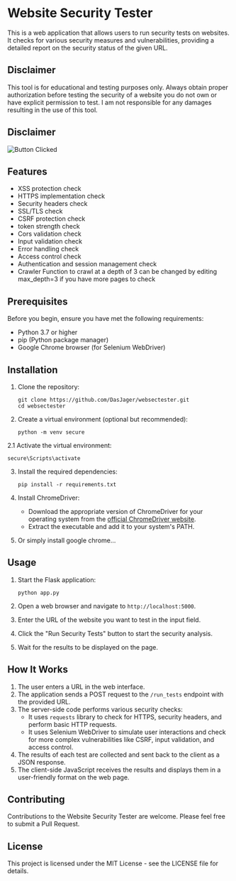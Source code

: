 # Website Security Tester

This is a web application that allows users to run security tests on websites. It checks for various security measures and vulnerabilities, providing a detailed report on the security status of the given URL.
## Disclaimer

This tool is for educational and testing purposes only. Always obtain proper authorization before testing the security of a website you do not own or have explicit permission to test. I am not responsible for any damages resulting in the use of this tool.

## Disclaimer
![Button Clicked](https://github.com/DasJager/websectester/blob/main/matrix.gif)
## Features

- XSS protection check
- HTTPS implementation check
- Security headers check
- SSL/TLS check
- CSRF protection check
- token strength check
- Cors validation check
- Input validation check
- Error handling check
- Access control check
- Authentication and session management check
- Crawler Function to crawl at a depth of 3 can be changed by editing max_depth=3 if you have more pages to check

## Prerequisites

Before you begin, ensure you have met the following requirements:

- Python 3.7 or higher
- pip (Python package manager)
- Google Chrome browser (for Selenium WebDriver)

## Installation

1. Clone the repository:
   ```
   git clone https://github.com/DasJager/websectester.git
   cd websectester
   ```

2. Create a virtual environment (optional but recommended):
   ```
   python -m venv secure
   ```
2.1 Activate the virtual environment:
   ```
   secure\Scripts\activate
   ```

3. Install the required dependencies:
   ```
   pip install -r requirements.txt
   ```

4. Install ChromeDriver:
   - Download the appropriate version of ChromeDriver for your operating system from the [official ChromeDriver website](https://sites.google.com/a/chromium.org/chromedriver/downloads).
   - Extract the executable and add it to your system's PATH.

5. Or simply install google chrome...

## Usage

1. Start the Flask application:
   ```
   python app.py
   ```

2. Open a web browser and navigate to `http://localhost:5000`.

3. Enter the URL of the website you want to test in the input field.

4. Click the "Run Security Tests" button to start the security analysis.

5. Wait for the results to be displayed on the page.

## How It Works

1. The user enters a URL in the web interface.
2. The application sends a POST request to the `/run_tests` endpoint with the provided URL.
3. The server-side code performs various security checks:
   - It uses `requests` library to check for HTTPS, security headers, and perform basic HTTP requests.
   - It uses Selenium WebDriver to simulate user interactions and check for more complex vulnerabilities like CSRF, input validation, and access control.
4. The results of each test are collected and sent back to the client as a JSON response.
5. The client-side JavaScript receives the results and displays them in a user-friendly format on the web page.

## Contributing

Contributions to the Website Security Tester are welcome. Please feel free to submit a Pull Request.

## License

This project is licensed under the MIT License - see the LICENSE file for details.

